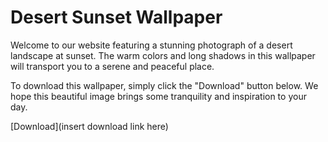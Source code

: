 <!--
Write me markdown content of website with wallpaper:

"A photograph of a desert landscape at sunset, with warm colors and long shadows."

The header of the page should not be copy of the text but rather a real content of the website which is using this wallpaper.
-->

<!--font:Poppins-->

# Desert Sunset Wallpaper

Welcome to our website featuring a stunning photograph of a desert landscape at sunset. The warm colors and long shadows in this wallpaper will transport you to a serene and peaceful place.

To download this wallpaper, simply click the "Download" button below. We hope this beautiful image brings some tranquility and inspiration to your day.

[Download](insert download link here)
